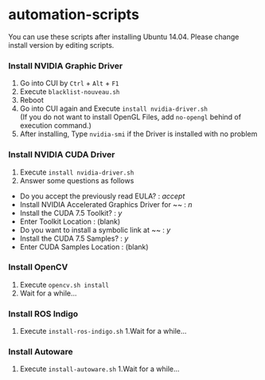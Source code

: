 # automation-scripts

You can use these scripts after installing Ubuntu 14.04.
Please change install version by editing scripts.

### Install NVIDIA Graphic Driver
1. Go into CUI by `Ctrl` + `Alt` + `F1`
1. Execute `blacklist-nouveau.sh`
1. Reboot
1. Go into CUI again and Execute `install nvidia-driver.sh`<br>
(If you do not want to install OpenGL Files, add `no-opengl` behind of execution command.)
1. After installing, Type `nvidia-smi` if the Driver is installed with no problem

### Install NVIDIA CUDA Driver
1. Execute `install nvidia-driver.sh`<br>
1. Answer some questions as follows

  - Do you accept the previously read EULA? : *accept*
  - Install NVIDIA Accelerated Graphics Driver for ~~ : *n*
  - Install the CUDA 7.5 Toolkit? : *y*
  - Enter Toolkit Location : (blank)
  - Do you want to install a symbolic link at ~~ : *y*
  - Install the CUDA 7.5 Samples? : *y*
  - Enter CUDA Samples Location : (blank)
  
### Install OpenCV
1. Execute `opencv.sh install`
1. Wait for a while...

### Install ROS Indigo
1. Execute `install-ros-indigo.sh`
1.Wait for a while...

### Install Autoware
1. Execute `install-autoware.sh`
1.Wait for a while...
